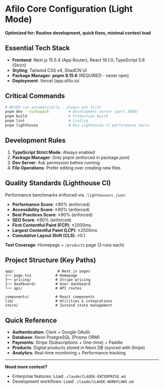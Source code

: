 # Afilo Core Configuration (Light Mode)

**Optimized for: Routine development, quick fixes, minimal context load**

## Essential Tech Stack

- **Frontend**: Next.js 15.5.4 (App Router), React 19.1.0, TypeScript 5.6 (Strict)
- **Styling**: Tailwind CSS v4, ShadCN UI
- **Package Manager**: **pnpm 8.15.6** (REQUIRED - never npm)
- **Deployment**: Vercel (app.afilo.io)

## Critical Commands

```bash
# NEVER run automatically - always ask first
pnpm dev --turbopack         # Development server (port 3000)
pnpm build                   # Production build
pnpm lint                    # Linting
pnpm lighthouse              # Run Lighthouse CI performance tests
```

## Development Rules

1. **TypeScript Strict Mode**: Always enabled
2. **Package Manager**: Only pnpm (enforced in package.json)
3. **Dev Server**: Ask permission before running
4. **File Operations**: Prefer editing over creating new files

## Quality Standards (Lighthouse CI)

Performance benchmarks enforced via `.lighthouserc.json`:

- **Performance Score**: ≥90% (enforced)
- **Accessibility Score**: ≥90% (enforced)
- **Best Practices Score**: ≥90% (enforced)
- **SEO Score**: ≥90% (enforced)
- **First Contentful Paint (FCP)**: ≤2000ms
- **Largest Contentful Paint (LCP)**: ≤2500ms
- **Cumulative Layout Shift (CLS)**: ≤0.1

**Test Coverage**: Homepage + `/products` page (3 runs each)

## Project Structure (Key Paths)

```
app/                    # Next.js pages
├── page.tsx           # Homepage
├── pricing/           # Stripe pricing
├── dashboard/         # User dashboard
└── api/               # API routes

components/            # React components
lib/                   # Utilities & integrations
store/                 # Zustand state management
```

## Quick Reference

- **Authentication**: Clerk + Google OAuth
- **Database**: Neon PostgreSQL (Prisma ORM)
- **Payments**: Stripe (Subscriptions + One-time) + Paddle
- **Products**: Digital products stored in Neon DB (synced with Stripe)
- **Analytics**: Real-time monitoring + Performance tracking

---

**Need more context?**
- Enterprise features: Load `.claude/CLAUDE-ENTERPRISE.md`
- Development workflows: Load `.claude/CLAUDE-WORKFLOWS.md`
